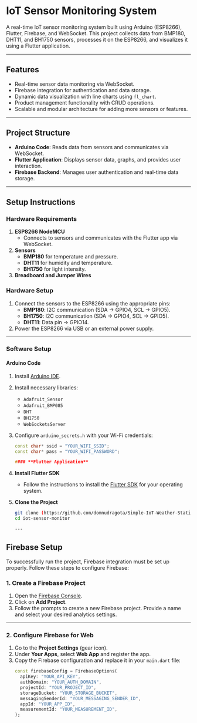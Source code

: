 # **IoT Sensor Monitoring System**

A real-time IoT sensor monitoring system built using Arduino (ESP8266), Flutter, Firebase, and WebSocket. This project collects data from BMP180, DHT11, and BH1750 sensors, processes it on the ESP8266, and visualizes it using a Flutter application.

---

## **Features**
- Real-time sensor data monitoring via WebSocket.
- Firebase integration for authentication and data storage.
- Dynamic data visualization with line charts using `fl_chart`.
- Product management functionality with CRUD operations.
- Scalable and modular architecture for adding more sensors or features.

---

## **Project Structure**
- **Arduino Code**: Reads data from sensors and communicates via WebSocket.
- **Flutter Application**: Displays sensor data, graphs, and provides user interaction.
- **Firebase Backend**: Manages user authentication and real-time data storage.

---

## **Setup Instructions**

### **Hardware Requirements**
1. **ESP8266 NodeMCU**
   - Connects to sensors and communicates with the Flutter app via WebSocket.
2. **Sensors**
   - **BMP180** for temperature and pressure.
   - **DHT11** for humidity and temperature.
   - **BH1750** for light intensity.
3. **Breadboard and Jumper Wires**

### **Hardware Setup**
1. Connect the sensors to the ESP8266 using the appropriate pins:
   - **BMP180**: I2C communication (SDA -> GPIO4, SCL -> GPIO5).
   - **BH1750**: I2C communication (SDA -> GPIO4, SCL -> GPIO5).
   - **DHT11**: Data pin -> GPIO14.
2. Power the ESP8266 via USB or an external power supply.

---

### **Software Setup**

#### **Arduino Code**
1. Install [Arduino IDE](https://www.arduino.cc/en/software).
2. Install necessary libraries:
   - `Adafruit_Sensor`
   - `Adafruit_BMP085`
   - `DHT`
   - `BH1750`
   - `WebSocketsServer`
3. Configure `arduino_secrets.h` with your Wi-Fi credentials:
   ```cpp
   const char* ssid = "YOUR_WIFI_SSID";
   const char* pass = "YOUR_WIFI_PASSWORD";

   #### **Flutter Application**
1. **Install Flutter SDK**
   - Follow the instructions to install the [Flutter SDK](https://flutter.dev/docs/get-started/install) for your operating system.

2. **Clone the Project**
   ```bash
   git clone (https://github.com/domnudragota/Simple-IoT-Weather-Station.git)
   cd iot-sensor-monitor

   ---

## **Firebase Setup**

To successfully run the project, Firebase integration must be set up properly. Follow these steps to configure Firebase:

### **1. Create a Firebase Project**
1. Open the [Firebase Console](https://console.firebase.google.com/).
2. Click on **Add Project**.
3. Follow the prompts to create a new Firebase project. Provide a name and select your desired analytics settings.

---

### **2. Configure Firebase for Web**
1. Go to the **Project Settings** (gear icon).
2. Under **Your Apps**, select **Web App** and register the app.
3. Copy the Firebase configuration and replace it in your `main.dart` file:
   ```dart
   const firebaseConfig = FirebaseOptions(
     apiKey: "YOUR_API_KEY",
     authDomain: "YOUR_AUTH_DOMAIN",
     projectId: "YOUR_PROJECT_ID",
     storageBucket: "YOUR_STORAGE_BUCKET",
     messagingSenderId: "YOUR_MESSAGING_SENDER_ID",
     appId: "YOUR_APP_ID",
     measurementId: "YOUR_MEASUREMENT_ID",
   );

